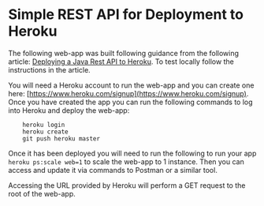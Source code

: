 # Simple REST API for Deployment to Heroku

The following web-app was built following guidance from the following article: [Deploying a Java Rest API to Heroku](https://dzone.com/articles/create-and-publish-your-rest-api-using-spring-boot). To test locally follow the instructions in the article.

You will need a Heroku account to run the web-app and you can create one here: [https://www.heroku.com/signup](https://www.heroku.com/signup). Once you have created the app you can run the following commands to log into Heroku and deploy the web-app:
```
    heroku login
    heroku create
    git push heroku master
```

Once it has been deployed you will need to run the following to run your app `heroku ps:scale web=1` to scale the web-app to 1 instance. Then you can access and update it via commands to Postman or a similar tool.

Accessing the URL provided by Heroku will perform a GET request to the root of the web-app.

